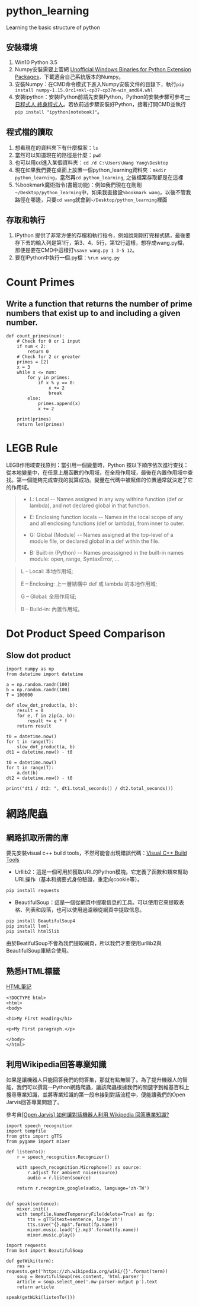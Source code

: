 # python_learning
Learning the basic structure of python

## 安裝環境

1. Win10 Python 3.5
2. Numpy安裝需要上官網 [Unofficial Windows Binaries for Python Extension Packages](https://pypi.python.org/pypi/numpy)，下載適合自己系統版本的Numpy。
3. 安裝Numpy：在CMD命令模式下進入Numpy安裝文件的目錄下，執行`pip install numpy-1.15.0rc1+mkl-cp37-cp37m-win_amd64.whl`
4. 安裝ipython：安裝IPython前請先安裝Python，Python的安裝步驟可參考[一日程式人 終身程式人](http://pg-code.blogspot.com/2014/10/python.html)。若依前述步驟安裝好Python，接著打開CMD並執行`pip install "ipython[notebook]"`。

## 程式檔的讀取

1. 想看現在的資料夾下有什麼檔案：`ls`
2. 當然可以知道現在的路徑是什麼：`pwd`
3. 也可以用cd進入某個資料夾：`cd /d C:\Users\Wang Yang\Desktop`
4. 現在如果我們要在桌面上放置一個python_learning資料夾：`mkdir python_learning`，當然再`cd python_learning`, 之後檔案存取都是在這裡
5. %bookmark魔術指令(書籤功能)：例如我們現在在剛剛`~/Desktop/python_learning`中，如果我直接設`%bookmark wang`，以後不管我路徑在哪邊，只要`cd wang`就會到`~/Desktop/python_learning`裡面

## 存取和執行

1. IPython 提供了非常方便的存檔和執行指令，例如說剛剛打完程式碼，最後要存下去的輸入列是第1行，第3、4、5行，第12行這樣，想存成wang.py檔，那便是要在CMD中這樣打`%save wang.py 1 3-5 12`。
2. 要在IPython中執行一個.py檔：`%run wang.py`

# Count Primes

## Write a function that returns the number of prime numbers that exist up to and including a given number.

```
def count_primes(num):
	# Check for 0 or 1 input
	if num < 2:
		return 0
	# Check for 2 or greater
	primes = [2]
	x = 3
	while x <= num:
		for y in primes:
			if x % y == 0:
				x += 2
				break
		else:
			primes.append(x)
			x += 2
			
	print(primes)
	return len(primes)
```

# LEGB Rule

LEGB作用域查找原則：當引用一個變量時，Python 按以下順序依次進行查找：從本地變量中，在任意上層函數的作用域，在全局作用域，最後在內置作用域中查找。第一個能夠完成查找的就算成功。變量在代碼中被賦值的位置通常就決定了它的作用域。

>* L: Local -- Names assigned in any way withina function (def or lambda), and not declared global in that function.
>
>* E: Enclosing function locals -- Names in the local scope of any and all enclosing functions (def or lambda), from inner to outer.
>
>* G: Global (Module) -- Names assigned at the top-level of a module file, or declared global in a def within the file.
>
>* B: Built-in (Python) -- Names preassigned in the built-in names module: open, range, SyntaxError, ...

>L – Local: 本地作用域;
>
>E – Enclosing: 上一層結構中 def 或 lambda 的本地作用域;
>
>G – Global: 全局作用域;
>
>B – Build-in: 內置作用域。

# Dot Product Speed Comparison

## Slow dot product

```
import numpy as np
from datetime import datetime

a = np.random.randn(100)
b = np.random.randn(100)
T = 100000

def slow_dot_product(a, b):
	result = 0
	for e, f in zip(a, b):
		result += e * f
	return result

t0 = datetime.now()
for t in range(T):
	slow_dot_product(a, b)
dt1 = datetime.now() - t0

t0 = datetime.now()
for t in range(T):
	a.dot(b)
dt2 = datetime.now() - t0

print("dt1 / dt2: ", dt1.total_seconds() / dt2.total_seconds())
```

# 網路爬蟲

## 網路抓取所需的庫

要先安裝visual c++ build tools，不然可能會出現錯誤代碼：[Visual C++ Build Tools](https://visualstudio.microsoft.com/visual-cpp-build-tools/)

* Urllib2：這是一個可用於獲取URL的Python模塊。它定義了函數和類來幫助URL操作（基本和摘要式身份驗證，重定向cookie等）。
```
pip install requests
```
* BeautifulSoup：這是一個從網頁中提取信息的工具。可以使用它來提取表格、列表和段落，也可以使用過濾器從網頁中提取信息。
```
pip install BeautifulSoup4
pip install lxml
pip install html5lib
```

由於BeatifulSoup不會為我們提取網頁，所以我們才要使用urllib2與BeautifulSoup庫結合使用。

## 熟悉HTML標籤

[HTML筆記](https://kknews.cc/tech/b2kjya6.html)

```
<!DOCTYPE html>
<html>
<body>

<h1>My First Heading</h1>

<p>My First paragraph.</p>

</body>
</html>
```

## 利用Wikipedia回答專業知識

如果是讓機器人只能回答我們的問答集，那就有點無聊了。為了提升機器人的智能，我們可以撰寫一Python網路爬蟲，讓該爬蟲根據我們的關鍵字到維基百科上搜尋專業知識，並將專業知識的第一段串接到對話流程中，便能讓我們的Open Jarvis回答專業問題了。

參考自[[Open Jarvis] 如何讓對話機器人利用 Wikipedia 回答專業知識?](https://www.youtube.com/watch?v=T5UIySP9Owc&feature=youtu.be)

```
import speech_recognition
import tempfile
from gtts import gTTS
from pygame import mixer 

def listenTo():
    r = speech_recognition.Recognizer()

    with speech_recognition.Microphone() as source:
        r.adjust_for_ambient_noise(source)
        audio = r.listen(source)

    return r.recognize_google(audio, language='zh-TW')


def speak(sentence):
    mixer.init()
    with tempfile.NamedTemporaryFile(delete=True) as fp:
        tts = gTTS(text=sentence, lang='zh')
        tts.save("{}.mp3".format(fp.name))
        mixer.music.load('{}.mp3'.format(fp.name))
        mixer.music.play()

import requests
from bs4 import BeautifulSoup

def getWiki(term):
    res = requests.get('https://zh.wikipedia.org/wiki/{}'.format(term))
    soup = BeautifulSoup(res.content, 'html.parser')
    article = soup.select_one('.mw-parser-output p').text
    return article
    
speak(getWiki(listenTo()))
```

